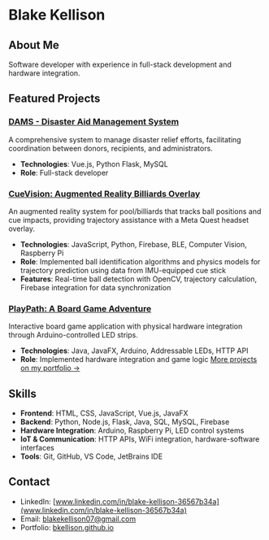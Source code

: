 # Blake Kellison
## About Me
Software developer with experience in full-stack development and hardware integration.
## Featured Projects
### [DAMS - Disaster Aid Management System](https://github.com/bkellison/DAMS---Disaster-Aid-Management-System)
A comprehensive system to manage disaster relief efforts, facilitating coordination between donors, recipients, and administrators.
- **Technologies**: Vue.js, Python Flask, MySQL
- **Role**: Full-stack developer
### [CueVision: Augmented Reality Billiards Overlay](https://github.com/bkellison/CueVision)
An augmented reality system for pool/billiards that tracks ball positions and cue impacts, providing trajectory assistance with a Meta Quest headset overlay.
- **Technologies**: JavaScript, Python, Firebase, BLE, Computer Vision, Raspberry Pi
- **Role**: Implemented ball identification algorithms and physics models for trajectory prediction using data from IMU-equipped cue stick
- **Features**: Real-time ball detection with OpenCV, trajectory calculation, Firebase integration for data synchronization
### [PlayPath: A Board Game Adventure](https://github.com/bkellison/PlayPath-A-Board-Game-Adventure)
Interactive board game application with physical hardware integration through Arduino-controlled LED strips.
- **Technologies**: Java, JavaFX, Arduino, Addressable LEDs, HTTP API
- **Role**: Implemented hardware integration and game logic
[More projects on my portfolio →](https://bkellison.github.io)
## Skills
- **Frontend**: HTML, CSS, JavaScript, Vue.js, JavaFX
- **Backend**: Python, Node.js, Flask, Java, SQL, MySQL, Firebase
- **Hardware Integration**: Arduino, Raspberry Pi, LED control systems
- **IoT & Communication**: HTTP APIs, WiFi integration, hardware-software interfaces
- **Tools**: Git, GitHub, VS Code, JetBrains IDE
## Contact
- LinkedIn: [www.linkedin.com/in/blake-kellison-36567b34a](www.linkedin.com/in/blake-kellison-36567b34a)
- Email: blakekellison07@gmail.com
- Portfolio: [bkellison.github.io](https://bkellison.github.io)
